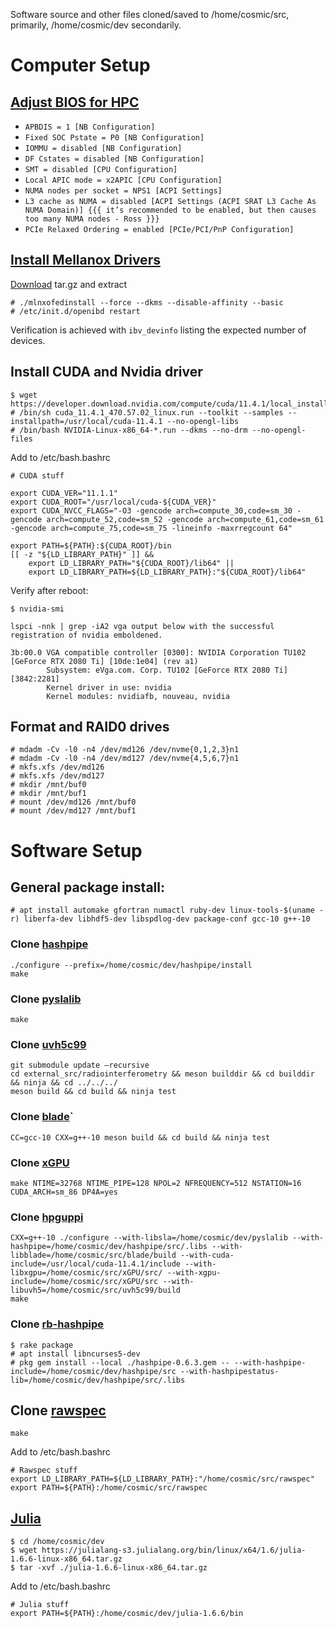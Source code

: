 Software source and other files cloned/saved to /home/cosmic/src, primarily, /home/cosmic/dev secondarily.

# Computer Setup

## [Adjust BIOS for HPC](https://hpcadvisorycouncil.atlassian.net/wiki/spaces/HPCWORKS/pages/1280442391/AMD+2nd+Gen+EPYC+CPU+Tuning+Guide+for+InfiniBand+HPC?focusedCommentId=2152333319)

- `APBDIS = 1 [NB Configuration]`
- `Fixed SOC Pstate = P0 [NB Configuration]`
- `IOMMU = disabled [NB Configuration]`
- `DF Cstates = disabled [NB Configuration]`
- `SMT = disabled [CPU Configuration]`
- `Local APIC mode = x2APIC [CPU Configuration]`
- `NUMA nodes per socket = NPS1 [ACPI Settings]`
- `L3 cache as NUMA = disabled [ACPI Settings (ACPI SRAT L3 Cache As NUMA Domain)] {{{ it’s recommended to be enabled, but then causes too many NUMA nodes - Ross }}}`
- `PCIe Relaxed Ordering = enabled [PCIe/PCI/PnP Configuration]`


## [Install Mellanox Drivers](https://docs.mellanox.com/display/MLNXOFEDv531001/Installing+Mellanox+OFED)
[Download](https://www.mellanox.com/products/infiniband-drivers/linux/mlnx_ofed) tar.gz and extract
```
# ./mlnxofedinstall --force --dkms --disable-affinity --basic
# /etc/init.d/openibd restart
```

Verification is achieved with `ibv_devinfo` listing the expected number of devices.

## Install CUDA and Nvidia driver
```
$ ​​wget https://developer.download.nvidia.com/compute/cuda/11.4.1/local_installers/cuda_11.4.1_470.57.02_linux.run
# /bin/sh cuda_11.4.1_470.57.02_linux.run --toolkit --samples --installpath=/usr/local/cuda-11.4.1 --no-opengl-libs
# /bin/bash NVIDIA-Linux-x86_64-*.run --dkms --no-drm --no-opengl-files
```
Add to /etc/bash.bashrc
```
# CUDA stuff

export CUDA_VER="11.1.1"
export CUDA_ROOT="/usr/local/cuda-${CUDA_VER}"
export CUDA_NVCC_FLAGS="-O3 -gencode arch=compute_30,code=sm_30 -gencode arch=compute_52,code=sm_52 -gencode arch=compute_61,code=sm_61 -gencode arch=compute_75,code=sm_75 -lineinfo -maxrregcount 64"

export PATH=${PATH}:${CUDA_ROOT}/bin
[[ -z "${LD_LIBRARY_PATH}" ]] &&
    export LD_LIBRARY_PATH="${CUDA_ROOT}/lib64" ||
    export LD_LIBRARY_PATH=${LD_LIBRARY_PATH}:"${CUDA_ROOT}/lib64"
```

Verify after reboot:
```
$ nvidia-smi

lspci -nnk | grep -iA2 vga output below with the successful registration of nvidia emboldened.

3b:00.0 VGA compatible controller [0300]: NVIDIA Corporation TU102 [GeForce RTX 2080 Ti] [10de:1e04] (rev a1)
        Subsystem: eVga.com. Corp. TU102 [GeForce RTX 2080 Ti] [3842:2281]
        Kernel driver in use: nvidia
        Kernel modules: nvidiafb, nouveau, nvidia
```

## Format and RAID0 drives
```
# mdadm -Cv -l0 -n4 /dev/md126 /dev/nvme{0,1,2,3}n1
# mdadm -Cv -l0 -n4 /dev/md127 /dev/nvme{4,5,6,7}n1
# mkfs.xfs /dev/md126
# mkfs.xfs /dev/md127
# mkdir /mnt/buf0
# mkdir /mnt/buf1
# mount /dev/md126 /mnt/buf0
# mount /dev/md127 /mnt/buf1
```

# Software Setup

## General package install:
`# apt install automake gfortran numactl ruby-dev linux-tools-$(uname -r) liberfa-dev libhdf5-dev libspdlog-dev package-conf gcc-10 g++-10`

### Clone [hashpipe](https://github.com/MydonSolutions/hashpipe/tree/seti_ata_ibv)
```
./configure --prefix=/home/cosmic/dev/hashpipe/install
make
```

### Clone [pyslalib](https://github.com/scottransom/pyslalib)
```
make
```

### Clone [uvh5c99](https://github.com/MydonSolutions/uvh5c99)
```
git submodule update –recursive
cd external_src/radiointerferometry && meson builddir && cd builddir && ninja && cd ../../../
meson build && cd build && ninja test
```

### Clone [blade](https://github.com/luigifcruz/blade)`
```
CC=gcc-10 CXX=g++-10 meson build && cd build && ninja test
```

### Clone [xGPU](https://github.com/GPU-correlators/xGPU)
```
make NTIME=32768 NTIME_PIPE=128 NPOL=2 NFREQUENCY=512 NSTATION=16 CUDA_ARCH=sm_86 DP4A=yes
```

### Clone [hpguppi](https://github.com/MydonSolutions/hpguppi_daq/tree/seti-ata-8bit)
```
CXX=g++-10 ./configure --with-libsla=/home/cosmic/dev/pyslalib --with-hashpipe=/home/cosmic/dev/hashpipe/src/.libs --with-libblade=/home/cosmic/src/blade/build --with-cuda-include=/usr/local/cuda-11.4.1/include --with-libxgpu=/home/cosmic/src/xGPU/src/ --with-xgpu-include=/home/cosmic/src/xGPU/src --with-libuvh5=/home/cosmic/src/uvh5c99/build
make
```

### Clone [rb-hashpipe](https://github.com/david-macmahon/rb-hashpipe)
```
$ rake package 
# apt install libncurses5-dev
# pkg gem install --local ./hashpipe-0.6.3.gem -- --with-hashpipe-include=/home/cosmic/dev/hashpipe/src --with-hashpipestatus-lib=/home/cosmic/dev/hashpipe/src/.libs
```

## Clone [rawspec](https://github.com/UCBerkeleySETI/rawspec)
```
make
```

Add to /etc/bash.bashrc
```
# Rawspec stuff
export LD_LIBRARY_PATH=${LD_LIBRARY_PATH}:"/home/cosmic/src/rawspec"
export PATH=${PATH}:/home/cosmic/src/rawspec
```

## [Julia](https://julialang.org/downloads/) 
```
$ cd /home/cosmic/dev
$ wget https://julialang-s3.julialang.org/bin/linux/x64/1.6/julia-1.6.6-linux-x86_64.tar.gz
$ tar -xvf ./julia-1.6.6-linux-x86_64.tar.gz
```

Add to /etc/bash.bashrc
```
# Julia stuff
export PATH=${PATH}:/home/cosmic/dev/julia-1.6.6/bin
```
